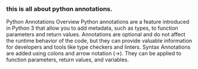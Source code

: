 ### this is all about python annotations.
Python Annotations
Overview
Python annotations are a feature introduced in Python 3 that allow you to add metadata, such as types, to function parameters and return values. Annotations are optional and do not affect the runtime behavior of the code, but they can provide valuable information for developers and tools like type checkers and linters.
Syntax
Annotations are added using colons and arrow notation (->). They can be applied to function parameters, return values, and variables.
